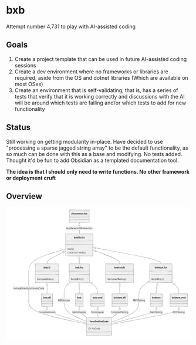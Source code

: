 # bxb
Attempt number 4,731 to play with AI-assisted coding

## Goals
1. Create a project template that can be used in future AI-assisted coding sessions
2. Create a dev environment where no frameworks or libraries are required, aside from the OS and dotnet libraries (Which are available on most OSes)
3. Create an environment that is self-validating, that is, has a series of tests that verify that it is working correctly and discussions with the AI will be around which tests are failing and/or which tests to add for new functionality

## Status
Still working on getting modularity in-place. Have decided to use "processing a sparse jagged string array" to be the default functionality, as so much can be done with this as a base and modifying. No tests added.
Thought it'd be fun to add Obsidian as a templated documentation tool.

**The idea is that I should only need to write functions. No other framework or deployment cruft**

## Overview

<img src="attachments/dependencydiagram.png"/>

